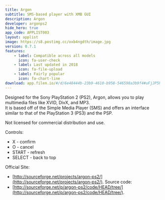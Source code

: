 ```yaml
---
title: Argon
subtitle: SMS-based player with XMB GUI
description: Argon
developer: argonps2
hide_hero: true
app_code: APPLIST003
layout: applist
image: https://s8.postimg.cc/oxb4ngdth/image.jpg
version: 0.7.1
features:
    - label: Compatible across all models
      icon: fa-user-check
    - label: Last updated in 2018
      icon: fa-file-upload
    - label: Fairly popular
      icon: fa-chart-line
download: app.filen.io/#/d/6e48444b-23b9-4610-b958-546598a3b9f4#uFjJP5hPgAyYpCRG4fBgpfWlm8XDh5Ao
---
```


Designed for the Sony PlayStation 2 (PS2), Argon, allows you to play multimedia files like XVID, DivX, and MP3.  
It is based off of the Simple Media Player (SMS) and offers an interface similar to that of the PlayStation 3 (PS3) and the PSP.  

Not licensed for commercial distribution and use.  

Controls:
- X - confirm
- O - cancel
- START - refresh
- SELECT - back to top

Official Site:
- [http://sourceforge.net/projects/argon-ps2/](http://sourceforge.net/projects/argon-ps2/).
Source code:
- [http://sourceforge.net/p/argon-ps2/code/HEAD/tree/](http://sourceforge.net/p/argon-ps2/code/HEAD/tree/).
